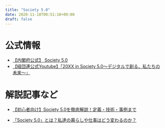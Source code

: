 ```yaml
---
title: "Society 5.0"
date: 2020-11-18T00:51:18+09:00
draft: false
---
```


# 公式情報 
 - [【内閣府公式】 Society 5.0](https://www8.cao.go.jp/cstp/)
 - [【経団連公式Youtube】「20XX in Society 5.0～デジタルで創る、私たちの未来～」](https://www.youtube.com/watch?v=xQnnAih8KIo)

# 解説記事など 
 - [【初心者向け】Society 5.0を徹底解説！定義・技術・事例まで](https://www.softbank.jp/biz/future_stride/entry/technology/20200706/)

 - [「Society 5.0」とは？私達の暮らしや仕事はどう変わるのか？](https://www.mdsol.co.jp/column/column_123_1286.html)
